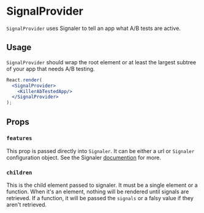 # SignalProvider

`SignalProvider` uses Signaler to tell an app what A/B tests are active.

## Usage

`SignalProvider` should wrap the root element or at least the largest subtree of your app that needs A/B testing.

```jsx
React.render(
  <SignalProvider>
    <KillerAbTestedApp/>
  </SignalProvider>
);

```

## Props

### `features`

This prop is passed directly into `Signaler`. It can be either a url or `Signaler` configuration object. See the Signaler [documention](https://github.com/customink/signalerjs/blob/master/docs/configuration.md) for more.

### `children`

This is the child element passed to signaler. It must be a single element or a function. When it's an element, nothing will be rendered until signals are retrieved. If a function, it will be passed the `signals` or a falsy value if they aren't retrieved.
